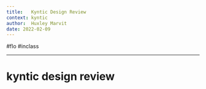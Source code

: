 ```yaml
---
title:   Kyntic Design Review
context: kyntic
author:  Huxley Marvit
date: 2022-02-09
---
```


#flo  #inclass 

***

# kyntic design review





























